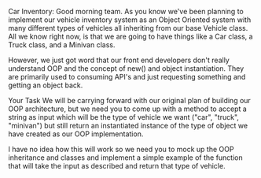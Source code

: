 Car Inventory:
Good morning team. As you know we've been planning to implement our vehicle inventory system as an Object Oriented system with many different types of vehicles all inheriting from our base Vehicle class. All we know right now, is that we are going to have things like a Car class, a Truck class, and a Minivan class.

However, we just got word that our front end developers don't really understand OOP and the concept of new() and object instantiation. They are primarily used to consuming API's and just requesting something and getting an object back.

Your Task
We will be carrying forward with our original plan of building our OOP architecture, but we need you to come up with a method to accept a string as input which will be the type of vehicle we want ("car", "truck", "minivan") but still return an instantiated instance of the type of object we have created as our OOP implementation.

I have no idea how this will work so we need you to mock up the OOP inheritance and classes and implement a simple example of the function that will take the input as described and return that type of vehicle.